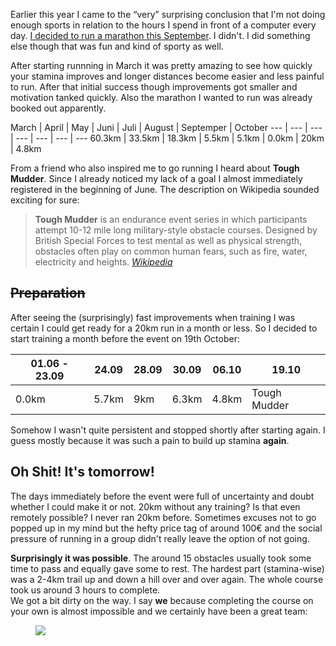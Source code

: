 <!--
layout: post
FBimage: /images/tough-mudder.jpg
title: Running a Marathon, Or Not
-->

Earlier this year I came to the “very” surprising conclusion that I'm not doing enough
sports in relation to the hours I spend in front of a computer every day.
[I decided to run a marathon this September](/2013/03/10/From-Zero-To-Marathon-In-Six-Months/).
I didn't. I did something else though that was fun and kind of sporty as well.

After starting runnning in March it was pretty amazing to see how quickly your
stamina improves and longer distances become easier and less painful to run.
After that initial success though improvements got smaller and motivation
tanked quickly. Also the marathon I wanted to run was already booked
out apparently.

March | April | May | Juni | Juli | August | Septemper | October
--- | --- | --- | --- | --- | --- | ---
60.3km | 33.5km | 18.3km | 5.5km | 5.1km | 0.0km | 20km | 4.8km

From a friend who also inspired me to go running I heard about **Tough Mudder**.
Since I already noticed my lack of a goal I almost immediately registered in the
beginning of June. The description on Wikipedia sounded exciting for sure:

> **Tough Mudder** is an endurance event series in which participants attempt 10-12
> mile long military-style obstacle courses. Designed by British Special Forces to
> test mental as well as physical strength, obstacles often play on common human
> fears, such as fire, water, electricity and heights.
> <cite><a href='http://en.wikipedia.org/wiki/Tough_Mudder'>Wikipedia</a></cite>


## <strike>Preparation</strike>

After seeing the (surprisingly) fast improvements when training I was certain
I could get ready for a 20km run in a month or less. So I decided to start
training a month before the event on 19th October:

01.06 - 23.09 | 24.09 | 28.09 | 30.09 | 06.10 | 19.10
--- | --- | --- | --- | --- | ---
0.0km | 5.7km | 9km | 6.3km | 4.8km | Tough Mudder

Somehow I wasn't quite persistent and stopped shortly after starting again.
I guess mostly because it was such a pain to build up stamina **again**.

## Oh Shit! It's tomorrow!

The days immediately before the event were full of uncertainty and doubt whether
I could make it or not. 20km without any training? Is that even remotely
possible? I never ran 20km before.
Sometimes excuses not to go popped up in my mind but the hefty price tag of
around 100€ and the social pressure of running in a group didn't really leave
the option of not going.

**Surprisingly it was possible**. The around 15 obstacles usually took some time to pass
and equally gave some to rest. The hardest part (stamina-wise)
was a 2-4km trail up and down a hill over and over again. The whole course took
us around 3 hours to complete.  
We got a bit dirty on the way. I say **we** because completing the course on
your own is almost impossible and we certainly have been a great team:

<figure>
<img src='/images/tough-mudder.jpg'>
</figure>
